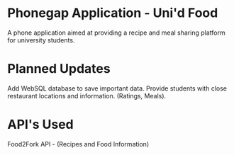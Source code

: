 # Phonegap Application - Uni'd Food

A phone application aimed at providing a recipe and meal sharing platform for university students.

# Planned Updates

Add WebSQL database to save important data.
Provide students with close restaurant locations and information. (Ratings, Meals).

# API's Used
Food2Fork API - (Recipes and Food Information)